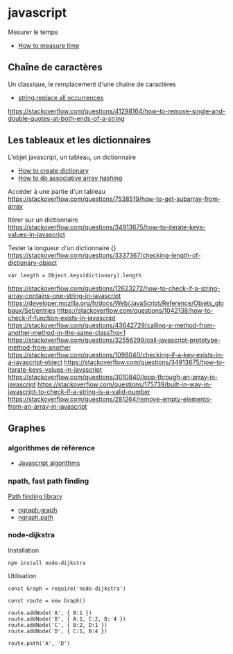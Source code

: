 # javascript

Mesurer le temps
- [How to measure time](https://stackoverflow.com/questions/313893/how-to-measure-time-taken-by-a-function-to-execute)

## Chaîne de caractères
Un classique, le remplacement d'une chaine de caractères
- [string.replace all occurrences](https://stackoverflow.com/questions/21162097/node-js-string-replace-doesnt-work)

https://stackoverflow.com/questions/41298164/how-to-remove-single-and-double-quotes-at-both-ends-of-a-string


## Les tableaux et les dictionnaires
L'objet javascript, un tableau, un dictionnaire
- [How to create dictionary](https://stackoverflow.com/questions/7196212/how-to-create-dictionary-and-add-key-value-pairs-dynamically)
- [How to do associative array hashing](https://stackoverflow.com/questions/1208222/how-to-do-associative-array-hashing-in-javascript)

Accéder à une partie d'un tableau
https://stackoverflow.com/questions/7538519/how-to-get-subarray-from-array

Itérer sur un dictionnaire
https://stackoverflow.com/questions/34913675/how-to-iterate-keys-values-in-javascript

Tester la longueur d'un dictionnaire {}
https://stackoverflow.com/questions/3337367/checking-length-of-dictionary-object
```
var length = Object.keys(dictionary).length
```

https://stackoverflow.com/questions/12623272/how-to-check-if-a-string-array-contains-one-string-in-javascript
https://developer.mozilla.org/fr/docs/Web/JavaScript/Reference/Objets_globaux/Set/entries
https://stackoverflow.com/questions/1042138/how-to-check-if-function-exists-in-javascript
https://stackoverflow.com/questions/43642729/calling-a-method-from-another-method-in-the-same-class?rq=1
https://stackoverflow.com/questions/32556299/call-javascript-prototype-method-from-another
https://stackoverflow.com/questions/1098040/checking-if-a-key-exists-in-a-javascript-object
https://stackoverflow.com/questions/34913675/how-to-iterate-keys-values-in-javascript
https://stackoverflow.com/questions/3010840/loop-through-an-array-in-javascript
https://stackoverflow.com/questions/175739/built-in-way-in-javascript-to-check-if-a-string-is-a-valid-number
https://stackoverflow.com/questions/281264/remove-empty-elements-from-an-array-in-javascript

## Graphes

### algorithmes de référence
- [Javascript algorithms](https://github.com/trekhleb/javascript-algorithms)

### npath, fast path finding
[Path finding library](https://www.reddit.com/r/javascript/comments/71k0nr/i_made_a_very_fast_path_finding_library_what_do/)

- [ngraph.graph](https://github.com/anvaka/ngraph.graph)
- [ngraph.path](https://github.com/anvaka/ngraph.path)


### node-dijkstra

Installation
```
npm install node-dijkstra
```

Utilisation
```
const Graph = require('node-dijkstra')

const route = new Graph()

route.addNode('A', { B:1 })
route.addNode('B', { A:1, C:2, D: 4 })
route.addNode('C', { B:2, D:1 })
route.addNode('D', { C:1, B:4 })

route.path('A', 'D')
```
